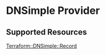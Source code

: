 # DNSimple Provider

## Supported Resources

[Terraform::DNSimple::Record](docs/providers/dnsimple/Record.md)